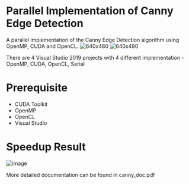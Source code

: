 # Parallel Implementation of Canny Edge Detection
A parallel implementation of the Canny Edge Detection algorithm using OpenMP, CUDA and OpenCL.
![640x480](https://user-images.githubusercontent.com/65856165/113412513-10991e80-93eb-11eb-83cc-acfc07fcbec4.jpg)
![640x480](https://user-images.githubusercontent.com/65856165/113412526-155dd280-93eb-11eb-9eda-44f9c56b0101.jpg)

There are 4 Visual Studio 2019 projects with 4 different implementation - OpenMP, CUDA, OpenCL, Serial

# Prerequisite

* CUDA Toolkit 
* OpenMP
* OpenCL
* Visual Studio


# Speedup Result
![image](https://user-images.githubusercontent.com/65856165/113412122-10e4ea00-93ea-11eb-83ab-eccb4a3f4c59.png)

More detailed documentation can be found in canny_doc.pdf
